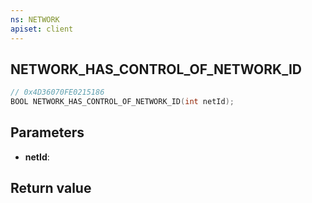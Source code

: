 ```yaml
---
ns: NETWORK
apiset: client
---
```

## NETWORK_HAS_CONTROL_OF_NETWORK_ID

```c
// 0x4D36070FE0215186
BOOL NETWORK_HAS_CONTROL_OF_NETWORK_ID(int netId);
```


## Parameters
* **netId**:

## Return value

